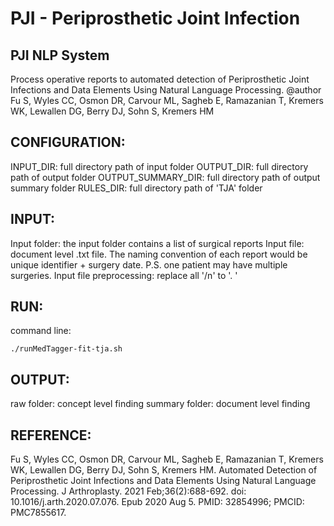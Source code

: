 # PJI - Periprosthetic Joint Infection
  
## PJI NLP System
Process operative reports to automated detection of Periprosthetic Joint Infections and Data Elements Using Natural Language Processing.
@author Fu S, Wyles CC, Osmon DR, Carvour ML, Sagheb E, Ramazanian T, Kremers WK, Lewallen DG, Berry DJ, Sohn S, Kremers HM
 
## CONFIGURATION:
INPUT_DIR: full directory path of input folder
OUTPUT_DIR: full directory path of output folder
OUTPUT_SUMMARY_DIR: full directory path of output summary folder
RULES_DIR: full directory path of 'TJA' folder

## INPUT:
 Input folder: the input folder contains a list of surgical reports 
 Input file: document level .txt file. The naming convention of each report would be unique identifier + surgery date. P.S. one patient may have multiple surgeries. 
 Input file preprocessing: replace all '/n' to '. '

## RUN:
 command line:
 ```
 ./runMedTagger-fit-tja.sh
```
## OUTPUT:
 raw folder: concept level finding
 summary folder: document level finding

## REFERENCE: 
Fu S, Wyles CC, Osmon DR, Carvour ML, Sagheb E, Ramazanian T, Kremers WK, Lewallen DG, Berry DJ, Sohn S, Kremers HM. Automated Detection of Periprosthetic Joint Infections and Data Elements Using Natural Language Processing. J Arthroplasty. 2021 Feb;36(2):688-692. doi: 10.1016/j.arth.2020.07.076. Epub 2020 Aug 5. PMID: 32854996; PMCID: PMC7855617.
